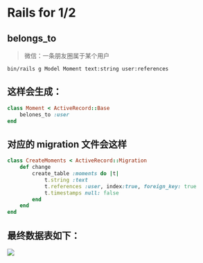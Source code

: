 # Rails for 1/2


## belongs_to
> 微信：一条朋友圈属于某个用户

```shell
bin/rails g Model Moment text:string user:references
```

## 这样会生成：
```rb
class Moment < ActiveRecord::Base
    belones_to :user
end
```

## 对应的 migration 文件会这样
```rb
class CreateMoments < ActiveRecord::Migration
    def change
        create_table :moments do |t|
            t.string :text
            t.references :user, index:true, foreign_key: true
            t.timestamps null: false
        end
    end
end
```

## 最终数据表如下：
![](https://ws1.sinaimg.cn/large/006tNc79gy1g35wm4864nj30zm0rk49p.jpg)